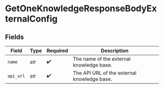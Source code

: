 # GetOneKnowledgeResponseBodyExternalConfig


## Fields

| Field                                       | Type                                        | Required                                    | Description                                 |
| ------------------------------------------- | ------------------------------------------- | ------------------------------------------- | ------------------------------------------- |
| `name`                                      | *str*                                       | :heavy_check_mark:                          | The name of the external knowledge base.    |
| `api_url`                                   | *str*                                       | :heavy_check_mark:                          | The API URL of the external knowledge base. |